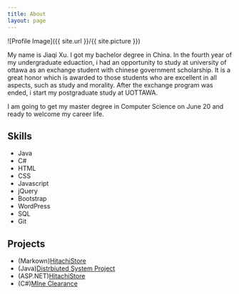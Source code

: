 ```yaml
---
title: About
layout: page
---
```

![Profile Image]({{ site.url }}/{{ site.picture }})

<p>My name is Jiaqi Xu. I got my bachelor degree in China.
 In the fourth year of my undergraduate eduaction, i had an opportunity to study 
 at university of ottawa as an exchange student with chinese government scholarship. 
 It is a great honor which is awarded to those students who are excellent in all aspects, 
 such as study and morality. After the exchange program was ended, i start my postgraduate study at UOTTAWA.</p>

<p>I am going to get my master degree in Computer Science 
on June 20 and ready to welcome my career life.</p>

<h2>Skills</h2>

<ul class="skill-list">
	<li>Java</li>
	<li>C#</li>
	<li>HTML</li>
	<li>CSS</li>
	<li>Javascript</li>	
	<li>jQuery</li>
	<li>Bootstrap</li>
	<li>WordPress</li>
	<li>SQL</li>
	<li>Git</li>
</ul>

<h2>Projects</h2>

<ul>
	<li>(Markown)<a href="">HitachiStore</a></li>
	<li>(Java)<a href="">Distrbiuted System Project</a></li>
	<li>(ASP.NET)<a href="">HitachiStore</a></li>
	<li>(C#)<a href="">MIne Clearance</a></li>
</ul>
